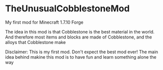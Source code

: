 TheUnusualCobblestoneMod
========================

My first mod for Minecraft 1.7.10 Forge

The idea in this mod is that Cobblestone is the best material in the world.
And therefore most items and blocks are made of Cobblestone, and the alloys that Cobblestone make

Disclaimer: This is my first mod. Don't expect the best mod ever!
The main idea behind makine this mod is to have fun and learn something alone the way 
